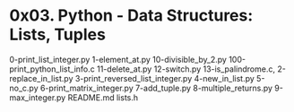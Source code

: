 # 0x03. Python - Data Structures: Lists, Tuples

0-print_list_integer.py
1-element_at.py
10-divisible_by_2.py
100-print_python_list_info.c
11-delete_at.py
12-switch.py
13-is_palindrome.c,
2-replace_in_list.py
3-print_reversed_list_integer.py
4-new_in_list.py
5-no_c.py
6-print_matrix_integer.py
7-add_tuple.py
8-multiple_returns.py
9-max_integer.py
README.md
lists.h
